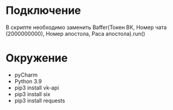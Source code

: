 ﻿# Подключение

В скрипте необходимо заменить
Baffer(Токен ВК, Номер чата (2000000000), Номер апостола, Раса апостола).run()

# Окружение
- pyCharm
- Python 3.9
- pip3 install vk-api
- pip3 install six
- pip3 install requests
